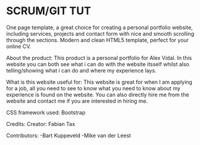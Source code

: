 # SCRUM/GIT TUT
One page template, a great choice for creating a personal portfolio website, including services, projects and contact form with nice and smooth scrolling through the sections. Modern and clean HTML5 template, perfect for your online CV.

About the product:
This product is a personal portfolio for Alex Vidal. In this website you can both see what i can do with the website itsself whilst also telling/showing what i can do and where my experience lays.

What is this website useful for:
This website is great for when I am applying for a job, all you need to see to know what you need to know about my experience is found on the website. You can also directly hire me from the website and contact me if you are interested in hiring me.

CSS framework used: 
Bootstrap

Credits:
Creator: Fabian Tax

Contributors:
-Bart Kuppeveld
-Mike van der Leest